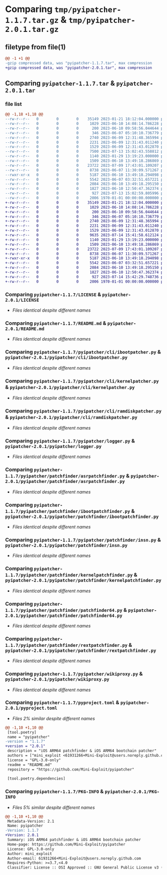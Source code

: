 # Comparing `tmp/pyipatcher-1.1.7.tar.gz` & `tmp/pyipatcher-2.0.1.tar.gz`

## filetype from file(1)

```diff
@@ -1 +1 @@
-gzip compressed data, was "pyipatcher-1.1.7.tar", max compression
+gzip compressed data, was "pyipatcher-2.0.1.tar", max compression
```

## Comparing `pyipatcher-1.1.7.tar` & `pyipatcher-2.0.1.tar`

### file list

```diff
@@ -1,18 +1,18 @@
--rw-r--r--   0        0        0    35149 2023-01-21 18:12:04.000000 pyipatcher-1.1.7/LICENSE
--rw-r--r--   0        0        0     1029 2023-06-10 14:08:14.786228 pyipatcher-1.1.7/README.md
--rw-r--r--   0        0        0      200 2023-06-10 09:58:56.044644 pyipatcher-1.1.7/pyipatcher/__init__.py
--rw-r--r--   0        0        0      346 2023-06-07 05:10:10.736779 pyipatcher-1.1.7/pyipatcher/__main__.py
--rw-r--r--   0        0        0     2740 2023-06-09 12:31:48.365994 pyipatcher-1.1.7/pyipatcher/cli/ibootpatcher.py
--rw-r--r--   0        0        0     2231 2023-06-09 12:31:43.011240 pyipatcher-1.1.7/pyipatcher/cli/kernelpatcher.py
--rw-r--r--   0        0        0     1529 2023-06-09 12:31:43.012870 pyipatcher-1.1.7/pyipatcher/cli/ramdiskpatcher.py
--rw-r--r--   0        0        0     7500 2023-07-13 15:02:43.558812 pyipatcher-1.1.7/pyipatcher/ipatcher.py
--rw-r--r--   0        0        0     1140 2023-01-29 13:19:23.000000 pyipatcher-1.1.7/pyipatcher/logger.py
--rw-r--r--   0        0        0     1509 2023-06-10 13:49:18.286869 pyipatcher-1.1.7/pyipatcher/patchfinder/asrpatchfinder.py
--rw-r--r--   0        0        0    23722 2023-07-09 17:43:01.109207 pyipatcher-1.1.7/pyipatcher/patchfinder/ibootpatchfinder.py
--rw-r--r--   0        0        0     8738 2023-06-07 11:30:09.571267 pyipatcher-1.1.7/pyipatcher/patchfinder/insn.py
--rwxr-xr-x   0        0        0     5187 2023-06-10 13:49:18.294098 pyipatcher-1.1.7/pyipatcher/patchfinder/kernelpatchfinder.py
--rw-r--r--   0        0        0     5542 2023-06-07 03:32:51.657221 pyipatcher-1.1.7/pyipatcher/patchfinder/patchfinder64.py
--rw-r--r--   0        0        0     2084 2023-06-10 13:49:18.295150 pyipatcher-1.1.7/pyipatcher/patchfinder/rextpatchfinder.py
--rw-r--r--   0        0        0     1827 2023-06-10 12:50:47.362374 pyipatcher-1.1.7/pyipatcher/wikiproxy.py
--rw-r--r--   0        0        0      927 2023-07-13 15:02:59.805996 pyipatcher-1.1.7/pyproject.toml
--rw-r--r--   0        0        0     2006 1970-01-01 00:00:00.000000 pyipatcher-1.1.7/PKG-INFO
+-rw-r--r--   0        0        0    35149 2023-01-21 18:12:04.000000 pyipatcher-2.0.1/LICENSE
+-rw-r--r--   0        0        0     1029 2023-06-10 14:08:14.786228 pyipatcher-2.0.1/README.md
+-rw-r--r--   0        0        0      200 2023-06-10 09:58:56.044644 pyipatcher-2.0.1/pyipatcher/__init__.py
+-rw-r--r--   0        0        0      346 2023-06-07 05:10:10.736779 pyipatcher-2.0.1/pyipatcher/__main__.py
+-rw-r--r--   0        0        0     2740 2023-06-09 12:31:48.365994 pyipatcher-2.0.1/pyipatcher/cli/ibootpatcher.py
+-rw-r--r--   0        0        0     2231 2023-06-09 12:31:43.011240 pyipatcher-2.0.1/pyipatcher/cli/kernelpatcher.py
+-rw-r--r--   0        0        0     1529 2023-06-09 12:31:43.012870 pyipatcher-2.0.1/pyipatcher/cli/ramdiskpatcher.py
+-rw-r--r--   0        0        0     9635 2023-07-14 15:41:58.612124 pyipatcher-2.0.1/pyipatcher/ipatcher.py
+-rw-r--r--   0        0        0     1140 2023-01-29 13:19:23.000000 pyipatcher-2.0.1/pyipatcher/logger.py
+-rw-r--r--   0        0        0     1509 2023-06-10 13:49:18.286869 pyipatcher-2.0.1/pyipatcher/patchfinder/asrpatchfinder.py
+-rw-r--r--   0        0        0    23722 2023-07-09 17:43:01.109207 pyipatcher-2.0.1/pyipatcher/patchfinder/ibootpatchfinder.py
+-rw-r--r--   0        0        0     8738 2023-06-07 11:30:09.571267 pyipatcher-2.0.1/pyipatcher/patchfinder/insn.py
+-rwxr-xr-x   0        0        0     5187 2023-06-10 13:49:18.294098 pyipatcher-2.0.1/pyipatcher/patchfinder/kernelpatchfinder.py
+-rw-r--r--   0        0        0     5542 2023-06-07 03:32:51.657221 pyipatcher-2.0.1/pyipatcher/patchfinder/patchfinder64.py
+-rw-r--r--   0        0        0     2084 2023-06-10 13:49:18.295150 pyipatcher-2.0.1/pyipatcher/patchfinder/rextpatchfinder.py
+-rw-r--r--   0        0        0     1827 2023-06-10 12:50:47.362374 pyipatcher-2.0.1/pyipatcher/wikiproxy.py
+-rw-r--r--   0        0        0      927 2023-07-14 15:42:29.748736 pyipatcher-2.0.1/pyproject.toml
+-rw-r--r--   0        0        0     2006 1970-01-01 00:00:00.000000 pyipatcher-2.0.1/PKG-INFO
```

### Comparing `pyipatcher-1.1.7/LICENSE` & `pyipatcher-2.0.1/LICENSE`

 * *Files identical despite different names*

### Comparing `pyipatcher-1.1.7/README.md` & `pyipatcher-2.0.1/README.md`

 * *Files identical despite different names*

### Comparing `pyipatcher-1.1.7/pyipatcher/cli/ibootpatcher.py` & `pyipatcher-2.0.1/pyipatcher/cli/ibootpatcher.py`

 * *Files identical despite different names*

### Comparing `pyipatcher-1.1.7/pyipatcher/cli/kernelpatcher.py` & `pyipatcher-2.0.1/pyipatcher/cli/kernelpatcher.py`

 * *Files identical despite different names*

### Comparing `pyipatcher-1.1.7/pyipatcher/cli/ramdiskpatcher.py` & `pyipatcher-2.0.1/pyipatcher/cli/ramdiskpatcher.py`

 * *Files identical despite different names*

### Comparing `pyipatcher-1.1.7/pyipatcher/logger.py` & `pyipatcher-2.0.1/pyipatcher/logger.py`

 * *Files identical despite different names*

### Comparing `pyipatcher-1.1.7/pyipatcher/patchfinder/asrpatchfinder.py` & `pyipatcher-2.0.1/pyipatcher/patchfinder/asrpatchfinder.py`

 * *Files identical despite different names*

### Comparing `pyipatcher-1.1.7/pyipatcher/patchfinder/ibootpatchfinder.py` & `pyipatcher-2.0.1/pyipatcher/patchfinder/ibootpatchfinder.py`

 * *Files identical despite different names*

### Comparing `pyipatcher-1.1.7/pyipatcher/patchfinder/insn.py` & `pyipatcher-2.0.1/pyipatcher/patchfinder/insn.py`

 * *Files identical despite different names*

### Comparing `pyipatcher-1.1.7/pyipatcher/patchfinder/kernelpatchfinder.py` & `pyipatcher-2.0.1/pyipatcher/patchfinder/kernelpatchfinder.py`

 * *Files identical despite different names*

### Comparing `pyipatcher-1.1.7/pyipatcher/patchfinder/patchfinder64.py` & `pyipatcher-2.0.1/pyipatcher/patchfinder/patchfinder64.py`

 * *Files identical despite different names*

### Comparing `pyipatcher-1.1.7/pyipatcher/patchfinder/rextpatchfinder.py` & `pyipatcher-2.0.1/pyipatcher/patchfinder/rextpatchfinder.py`

 * *Files identical despite different names*

### Comparing `pyipatcher-1.1.7/pyipatcher/wikiproxy.py` & `pyipatcher-2.0.1/pyipatcher/wikiproxy.py`

 * *Files identical despite different names*

### Comparing `pyipatcher-1.1.7/pyproject.toml` & `pyipatcher-2.0.1/pyproject.toml`

 * *Files 2% similar despite different names*

```diff
@@ -1,10 +1,10 @@
 [tool.poetry]
 name = "pyipatcher"
-version = "1.1.7"
+version = "2.0.1"
 description = "iOS ARM64 patchfinder & iOS ARM64 bootchain patcher"
 authors = ["mini_exploit <61931266+Mini-Exploit@users.noreply.github.com>"]
 license = "GPL-3.0-only"
 readme = "README.md"
 repository = "https://github.com/Mini-Exploit/pyipatcher"
 
 [tool.poetry.dependencies]
```

### Comparing `pyipatcher-1.1.7/PKG-INFO` & `pyipatcher-2.0.1/PKG-INFO`

 * *Files 5% similar despite different names*

```diff
@@ -1,10 +1,10 @@
 Metadata-Version: 2.1
 Name: pyipatcher
-Version: 1.1.7
+Version: 2.0.1
 Summary: iOS ARM64 patchfinder & iOS ARM64 bootchain patcher
 Home-page: https://github.com/Mini-Exploit/pyipatcher
 License: GPL-3.0-only
 Author: mini_exploit
 Author-email: 61931266+Mini-Exploit@users.noreply.github.com
 Requires-Python: >=3.7,<4.0
 Classifier: License :: OSI Approved :: GNU General Public License v3 (GPLv3)
```

